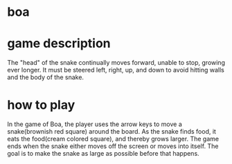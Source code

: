 # boa
# game description
The "head" of the snake continually moves forward, unable to stop, growing ever longer. It must be steered left, right, up, and down to avoid hitting walls and the body of the snake. 
# how to play
In the game of Boa, the player uses the arrow keys to move a snake(brownish red square) around the board. As the snake finds food, it eats the food(cream colored square), and thereby grows larger. The game ends when the snake either moves off the screen or moves into itself. The goal is to make the snake as large as possible before that happens.
